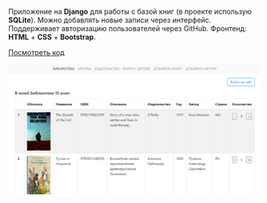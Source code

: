 Приложение на **Django** для работы с базой книг (в проекте использую **SQLite**). Можно добавлять новые записи через интерфейс. Поддерживает авторизацию пользователей через GitHub. Фронтенд: **HTML** + **CSS** + **Bootstrap**.

[Посмотреть код](https://github.com/charlieplanka/skillfactory-D4-django-library)

![Project Image](../../assets/images/projects/django_library.png)